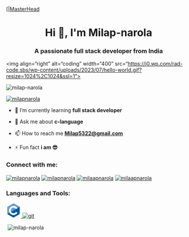 [|[MasterHead](https://www.freecodecamp.org/news/content/images/2022/11/hire-full-stack-developers1546507474317-1.gif)
<h1 align="center">Hi 👋, I'm Milap-narola</h1>
<h3 align="center">A passionate full stack developer from India</h3>

<img align=“right” alt=“coding” width=“400” src=“https://i0.wp.com/rad-code.sbs/wp-content/uploads/2023/07/hello-world.gif?resize=1024%2C1024&ssl=1”>

<p align="left"> <img src="https://komarev.com/ghpvc/?username=milap-narola&label=Profile%20views&color=0e75b6&style=flat" alt="milap-narola" /> </p>

<p align="left"> <a href="https://twitter.com/milapnarola" target="blank"><img src="https://img.shields.io/twitter/follow/milapnarola?logo=twitter&style=for-the-badge" alt="milapnarola" /></a> </p>

- 🌱 I’m currently learning **full stack developer** 

- 💬 Ask me about **c-language**

- 📫 How to reach me **Milap5322@gmail.com**

- ⚡ Fun fact **i am 😎**

<h3 align="left">Connect with me:</h3>
<p align="left">
<a href="https://twitter.com/milapnarola" target="blank"><img align="center" src="https://raw.githubusercontent.com/rahuldkjain/github-profile-readme-generator/master/src/images/icons/Social/twitter.svg" alt="milapnarola" height="30" width="40" /></a>
<a href="https://linkedin.com/in/milapnarola" target="blank"><img align="center" src="https://raw.githubusercontent.com/rahuldkjain/github-profile-readme-generator/master/src/images/icons/Social/linked-in-alt.svg" alt="milapnarola" height="30" width="40" /></a>
<a href="https://fb.com/milaapnarola" target="blank"><img align="center" src="https://raw.githubusercontent.com/rahuldkjain/github-profile-readme-generator/master/src/images/icons/Social/facebook.svg" alt="milaapnarola" height="30" width="40" /></a>
<a href="https://instagram.com/milaapnarola" target="blank"><img align="center" src="https://raw.githubusercontent.com/rahuldkjain/github-profile-readme-generator/master/src/images/icons/Social/instagram.svg" alt="milaapnarola" height="30" width="40" /></a>
</p>

<h3 align="left">Languages and Tools:</h3>
<p align="left"> <a href="https://www.cprogramming.com/" target="_blank" rel="noreferrer"> <img src="https://raw.githubusercontent.com/devicons/devicon/master/icons/c/c-original.svg" alt="c" width="40" height="40"/> </a> <a href="https://git-scm.com/" target="_blank" rel="noreferrer"> <img src="https://www.vectorlogo.zone/logos/git-scm/git-scm-icon.svg" alt="git" width="40" height="40"/> </a> </p>

<p>&nbsp;<img align="center" src="https://github-readme-stats.vercel.app/api?username=milap-narola&show_icons=true&locale=en" alt="milap-narola" /></p>

